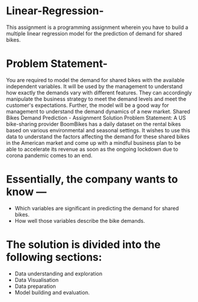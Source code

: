 # Linear-Regression-
This assignment is a programming assignment wherein you have to build a multiple linear regression model for the prediction of demand for shared bikes.

# Problem Statement-
You are required to model the demand for shared bikes with the available independent variables. It will be used by the management to understand how exactly the demands vary with different features. They can accordingly manipulate the business strategy to meet the demand levels and meet the customer's expectations. Further, the model will be a good way for management to understand the demand dynamics of a new market.
Shared Bikes Demand Prediction - Assignment Solution Problem Statement: A US bike-sharing provider BoomBikes has a daily dataset on the rental bikes based on various environmental and seasonal settings. It wishes to use this data to understand the factors affecting the demand for these shared bikes in the American market and come up with a mindful business plan to be able to accelerate its revenue as soon as the ongoing lockdown due to corona pandemic comes to an end.

# Essentially, the company wants to know —
- Which variables are significant in predicting the demand for shared bikes.
- How well those variables describe the bike demands.

# The solution is divided into the following sections:
- Data understanding and exploration
- Data Visualisation
- Data preparation
- Model building and evaluation.

